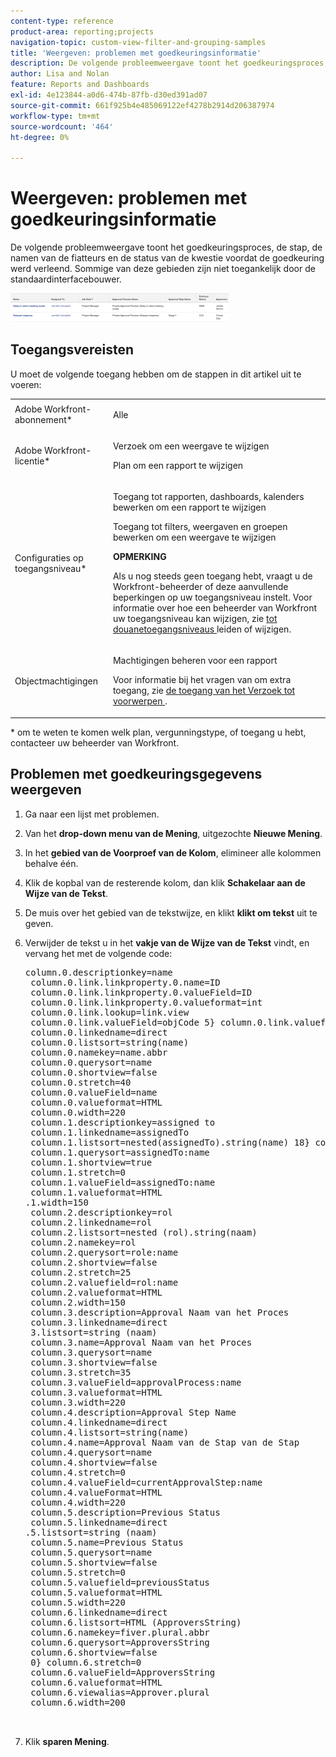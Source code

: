 ```yaml
---
content-type: reference
product-area: reporting;projects
navigation-topic: custom-view-filter-and-grouping-samples
title: 'Weergeven: problemen met goedkeuringsinformatie'
description: De volgende probleemweergave toont het goedkeuringsproces, de stap, de namen van de fiatteurs en de status van de kwestie voordat de goedkeuring werd verleend. Sommige van deze gebieden zijn niet toegankelijk door de standaardinterfacebouwer.
author: Lisa and Nolan
feature: Reports and Dashboards
exl-id: 4e123844-a0d6-474b-87fb-d30ed391ad07
source-git-commit: 661f925b4e485069122ef4278b2914d206387974
workflow-type: tm+mt
source-wordcount: '464'
ht-degree: 0%

---
```


# Weergeven: problemen met goedkeuringsinformatie

De volgende probleemweergave toont het goedkeuringsproces, de stap, de namen van de fiatteurs en de status van de kwestie voordat de goedkeuring werd verleend. Sommige van deze gebieden zijn niet toegankelijk door de standaardinterfacebouwer.

![ custom_issue_view_with_approval_info.png ](assets/custom-issue-view-with-approval-info-350x46.png)

## Toegangsvereisten

U moet de volgende toegang hebben om de stappen in dit artikel uit te voeren:

<table style="table-layout:auto"> 
 <col> 
 <col> 
 <tbody> 
  <tr> 
   <td role="rowheader">Adobe Workfront-abonnement*</td> 
   <td> <p>Alle</p> </td> 
  </tr> 
  <tr> 
   <td role="rowheader">Adobe Workfront-licentie*</td> 
   <td> <p>Verzoek om een weergave te wijzigen </p>
   <p>Plan om een rapport te wijzigen</p> </td> 
  </tr> 
  <tr> 
   <td role="rowheader">Configuraties op toegangsniveau*</td> 
   <td> <p>Toegang tot rapporten, dashboards, kalenders bewerken om een rapport te wijzigen</p> <p>Toegang tot filters, weergaven en groepen bewerken om een weergave te wijzigen</p> <p><b>OPMERKING</b>

Als u nog steeds geen toegang hebt, vraagt u de Workfront-beheerder of deze aanvullende beperkingen op uw toegangsniveau instelt. Voor informatie over hoe een beheerder van Workfront uw toegangsniveau kan wijzigen, zie <a href="../../../administration-and-setup/add-users/configure-and-grant-access/create-modify-access-levels.md" class="MCXref xref"> tot douanetoegangsniveaus </a> leiden of wijzigen.</p> </td>
</tr> 
  <tr> 
   <td role="rowheader">Objectmachtigingen</td> 
   <td> <p>Machtigingen beheren voor een rapport</p> <p>Voor informatie bij het vragen van om extra toegang, zie <a href="../../../workfront-basics/grant-and-request-access-to-objects/request-access.md" class="MCXref xref"> de toegang van het Verzoek tot voorwerpen </a>.</p> </td> 
  </tr> 
 </tbody> 
</table>

&#42; om te weten te komen welk plan, vergunningstype, of toegang u hebt, contacteer uw beheerder van Workfront.

## Problemen met goedkeuringsgegevens weergeven

1. Ga naar een lijst met problemen.
1. Van het **drop-down menu van de Mening**, uitgezochte **Nieuwe Mening**.

1. In het **gebied van de Voorproef van de Kolom**, elimineer alle kolommen behalve één.
1. Klik de kopbal van de resterende kolom, dan klik **Schakelaar aan de Wijze van de Tekst**.
1. De muis over het gebied van de tekstwijze, en klikt **klikt om tekst** uit te geven.
1. Verwijder de tekst u in het **vakje van de Wijze van de Tekst** vindt, en vervang het met de volgende code:
   <pre style="font-style: normal;">column.0.descriptionkey=name <br> column.0.link.linkproperty.0.name=ID <br> column.0.link.linkproperty.0.valueField=ID <br> column.0.link.linkproperty.0.valueformat=int <br> column.0.link.lookup=link.view <br> column.0.link.valueField=objCode 5} column.0.link.valueformat=val <br> column.0.linkedname=direct <br> column.0.listsort=string(name) <br> column.0.namekey=name.abbr <br> column.0.querysort=name <br> column.0.shortview=false <br> column.0.stretch=40 <br> column.0.valueField=name <br> column.0.valueformat=HTML <br> column.0.width=220 <br> column.1.descriptionkey=assigned to <br> column.1.linkedname=assignedTo <br> column.1.listsort=nested(assignedTo).string(name) 18} column.1.namekey=assigned to <br> column.1.querysort=assignedTo:name <br> column.1.shortview=true <br> column.1.stretch=0 <br> column.1.valueField=assignedTo:name <br> column.1.valueformat=HTML <br>.1.width=150 <br> column.2.descriptionkey=rol <br> column.2.linkedname=rol <br> column.2.listsort=nested (rol).string(naam) <br> column.2.namekey=rol <br> column.2.querysort=role:name <br> column.2.shortview=false <br> column.2.stretch=25 <br> column.2.valuefield=rol:name <br> column.2.valueformat=HTML <br> column.2.width=150 <br> column.3.description=Approval Naam van het Proces <br> column.3.linkedname=direct <br> 3.listsort=string (naam) <br> column.3.name=Approval Naam van het Proces <br> column.3.querysort=name <br> column.3.shortview=false <br> column.3.stretch=35 <br> column.3.valueField=approvalProcess:name <br> column.3.valueformat=HTML <br> column.3.width=220 <br> column.4.description=Approval Step Name <br> column.4.linkedname=direct <br> column.4.listsort=string(name) <br> column.4.name=Approval Naam van de Stap van de Stap <br> column.4.querysort=name <br> column.4.shortview=false <br> column.4.stretch=0 <br> column.4.valueField=currentApprovalStep:name <br> column.4.valueFormat=HTML <br> column.4.width=220 <br> column.5.description=Previous Status <br> column.5.linkedname=direct <br>.5.listsort=string (naam) <br> column.5.name=Previous Status <br> column.5.querysort=name <br> column.5.shortview=false <br> column.5.stretch=0 <br> column.5.valuefield=previousStatus <br> column.5.valueformat=HTML <br> column.5.width=220 <br> column.6.linkedname=direct <br> column.6.listsort=HTML (ApproversString) <br> column.6.namekey=fiver.plural.abbr <br> column.6.querysort=ApproversString <br> column.6.shortview=false <br> 0} column.6.stretch=0 <br> column.6.valueField=ApproversString <br> column.6.valueformat=HTML <br> column.6.viewalias=Approver.plural <br> column.6.width=200<br><br><br></pre>

1. Klik **sparen Mening**.
